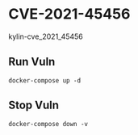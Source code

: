 # CVE-2021-45456

kylin-cve_2021_45456

## Run Vuln

```
docker-compose up -d
```

## Stop Vuln

```
docker-compose down -v
```


